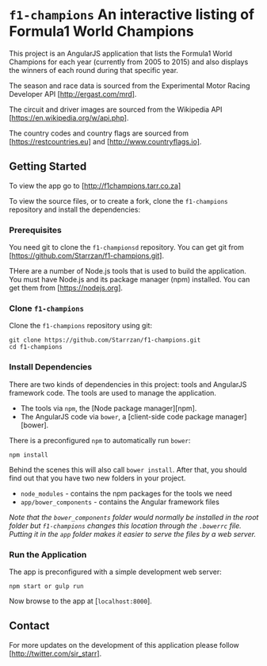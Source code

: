 # `f1-champions` An interactive listing of Formula1 World Champions

This project is an AngularJS application that lists the Formula1 World Champions
for each year (currently from 2005 to 2015) and also displays the winners
of each round during that specific year.

The season and race data is sourced from the Experimental Motor Racing Developer API [http://ergast.com/mrd].

The circuit and driver images are sourced from the Wikipedia API [https://en.wikipedia.org/w/api.php].

The country codes and country flags are sourced from [https://restcountries.eu] and [http://www.countryflags.io].


## Getting Started

To view the app go to [http://f1champions.tarr.co.za]

To view the source files, or to create a fork, clone the `f1-champions` repository and install the dependencies:


### Prerequisites

You need git to clone the `f1-championsd` repository. You can get git from [https://github.com/Starrzan/f1-champions.git].

THere are a number of Node.js tools that is used to build the application. You must have Node.js
and its package manager (npm) installed. You can get them from [https://nodejs.org].


### Clone `f1-champions`

Clone the `f1-champions` repository using git:

```
git clone https://github.com/Starrzan/f1-champions.git
cd f1-champions
```


### Install Dependencies

There are two kinds of dependencies in this project: tools and AngularJS framework code. The tools are used
to manage the application.

* The tools via `npm`, the [Node package manager][npm].
* The AngularJS code via `bower`, a [client-side code package manager][bower].

There is a preconfigured `npm` to automatically run `bower`:

```
npm install
```

Behind the scenes this will also call `bower install`. After that, you should find out that you have
two new folders in your project.

* `node_modules` - contains the npm packages for the tools we need
* `app/bower_components` - contains the Angular framework files

*Note that the `bower_components` folder would normally be installed in the root folder but
`f1-champions` changes this location through the `.bowerrc` file. Putting it in the `app` folder
makes it easier to serve the files by a web server.*


### Run the Application

The app is preconfigured with a simple development web server:

```
npm start or gulp run
```

Now browse to the app at [`localhost:8000`].


## Contact

For more updates on the development of this application please follow [http://twitter.com/sir_starr].